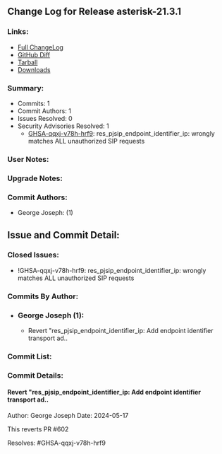
## Change Log for Release asterisk-21.3.1

### Links:

 - [Full ChangeLog](https://downloads.asterisk.org/pub/telephony/asterisk/releases/ChangeLog-21.3.1.md)  
 - [GitHub Diff](https://github.com/asterisk/asterisk/compare/21.3.0...21.3.1)  
 - [Tarball](https://downloads.asterisk.org/pub/telephony/asterisk/asterisk-21.3.1.tar.gz)  
 - [Downloads](https://downloads.asterisk.org/pub/telephony/asterisk)  

### Summary:

- Commits: 1
- Commit Authors: 1
- Issues Resolved: 0
- Security Advisories Resolved: 1
  - [GHSA-qqxj-v78h-hrf9](https://github.com/asterisk/asterisk/security/advisories/GHSA-qqxj-v78h-hrf9): res_pjsip_endpoint_identifier_ip: wrongly matches ALL unauthorized SIP requests

### User Notes:


### Upgrade Notes:


### Commit Authors:

- George Joseph: (1)

## Issue and Commit Detail:

### Closed Issues:

  - !GHSA-qqxj-v78h-hrf9: res_pjsip_endpoint_identifier_ip: wrongly matches ALL unauthorized SIP requests

### Commits By Author:

- ### George Joseph (1):
  - Revert "res_pjsip_endpoint_identifier_ip: Add endpoint identifier transport ad..


### Commit List:


### Commit Details:

#### Revert "res_pjsip_endpoint_identifier_ip: Add endpoint identifier transport ad..
  Author: George Joseph
  Date:   2024-05-17

  This reverts PR #602

  Resolves: #GHSA-qqxj-v78h-hrf9

